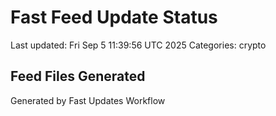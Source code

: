# Fast Feed Update Status
Last updated: Fri Sep  5 11:39:56 UTC 2025
Categories: crypto

## Feed Files Generated

Generated by Fast Updates Workflow
